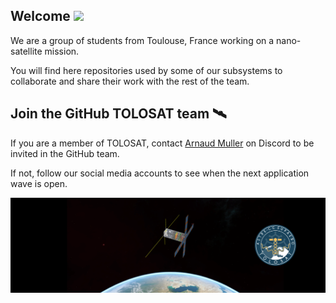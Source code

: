 <!-- ## Hi there 👋 -->

## Welcome <img src="https://raw.githubusercontent.com/MartinHeinz/MartinHeinz/master/wave.gif" width="25">

We are a group of students from Toulouse, France working on a nano-satellite mission.

You will find here repositories used by some of our subsystems to collaborate and share their work with the rest of the team.


## Join the GitHub TOLOSAT team 🛰️

If you are a member of TOLOSAT, contact [Arnaud Muller](https://discord.com/users/185822873913393153) on Discord to be invited in the GitHub team.

If not, follow our social media accounts to see when the next application wave is open.

<img src="https://raw.githubusercontent.com/TOLOSAT/.github/main/profile/banner.png">

<!--

**Here are some ideas to get you started:**

🙋‍♀️ A short introduction - what is your organization all about?
🌈 Contribution guidelines - how can the community get involved?
👩‍💻 Useful resources - where can the community find your docs? Is there anything else the community should know?
🍿 Fun facts - what does your team eat for breakfast?
🧙 Remember, you can do mighty things with the power of [Markdown](https://docs.github.com/github/writing-on-github/getting-started-with-writing-and-formatting-on-github/basic-writing-and-formatting-syntax)
-->
